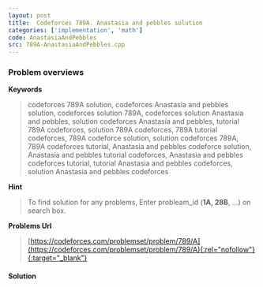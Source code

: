 ```yaml
---
layout: post
title:  Codeforces 789A. Anastasia and pebbles solution
categories: ['implementation', 'math']
code: AnastasiaAndPebbles
src: 789A-AnastasiaAndPebbles.cpp
---
```

### **Problem overviews**

**Keywords**
> codeforces 789A solution, codeforces Anastasia and pebbles solution, codeforces solution 789A, codeforces solution Anastasia and pebbles, solution codeforces Anastasia and pebbles, tutorial 789A codeforces, solution 789A codeforces, 789A tutorial codeforces, 789A codeforce solution, solution codeforces 789A, 789A codeforces tutorial, Anastasia and pebbles codeforce solution, Anastasia and pebbles tutorial codeforces, Anastasia and pebbles codeforces tutorial, tutorial Anastasia and pebbles codeforces, solution Anastasia and pebbles codeforces

**Hint**
> To find solution for any problems, Enter probleam_id (**1A, 28B**, ...) on search box. 

**Problems Url**
> [https://codeforces.com/problemset/problem/789/A](https://codeforces.com/problemset/problem/789/A){:rel="nofollow"}{:target="_blank"}

#### **Solution**



